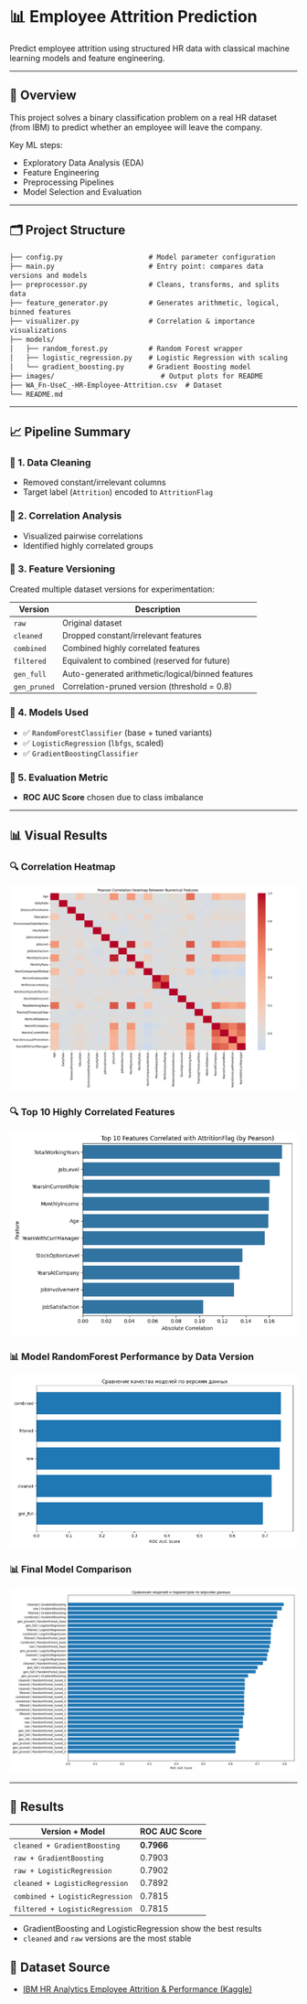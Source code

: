 # 📊 Employee Attrition Prediction

Predict employee attrition using structured HR data with classical machine learning models and feature engineering.

---

## 🚀 Overview

This project solves a binary classification problem on a real HR dataset (from IBM) to predict whether an employee will leave the company.

Key ML steps:
- Exploratory Data Analysis (EDA)
- Feature Engineering
- Preprocessing Pipelines
- Model Selection and Evaluation

---

## 🗂 Project Structure

```
├── config.py                     # Model parameter configuration
├── main.py                       # Entry point: compares data versions and models
├── preprocessor.py               # Cleans, transforms, and splits data
├── feature_generator.py          # Generates arithmetic, logical, binned features
├── visualizer.py                 # Correlation & importance visualizations
├── models/
│   ├── random_forest.py          # Random Forest wrapper
│   ├── logistic_regression.py    # Logistic Regression with scaling
│   └── gradient_boosting.py      # Gradient Boosting model
├── images/                          # Output plots for README
├── WA_Fn-UseC_-HR-Employee-Attrition.csv  # Dataset
└── README.md
```

---

## 📈 Pipeline Summary

### 🔹 1. Data Cleaning
- Removed constant/irrelevant columns
- Target label (`Attrition`) encoded to `AttritionFlag`

### 🔹 2. Correlation Analysis
- Visualized pairwise correlations
- Identified highly correlated groups

### 🔹 3. Feature Versioning
Created multiple dataset versions for experimentation:

| Version      | Description                                      |
|--------------|--------------------------------------------------|
| `raw`        | Original dataset                                 |
| `cleaned`    | Dropped constant/irrelevant features             |
| `combined`   | Combined highly correlated features              |
| `filtered`   | Equivalent to combined (reserved for future)     |
| `gen_full`   | Auto-generated arithmetic/logical/binned features|
| `gen_pruned` | Correlation-pruned version (threshold = 0.8)     |

### 🔹 4. Models Used
- ✅ `RandomForestClassifier` (base + tuned variants)
- ✅ `LogisticRegression` (`lbfgs`, scaled)
- ✅ `GradientBoostingClassifier`

### 🔹 5. Evaluation Metric
- **ROC AUC Score** chosen due to class imbalance

---

## 📊 Visual Results

### 🔍 Correlation Heatmap
![Correlation](images/Correlation_Heatmap.png)

### 🔍 Top 10 Highly Correlated Features
![Top 10 Corr](images/Highly_Correlated_Features.png)

### 📊 Model RandomForest Performance by Data Version 
![ROC AUC by Version](images/Model_RandomForest.png)

### 📊 Final Model Comparison
![Final Model Comparison](images/Final_Model_Comparison.png)

---

## 🏁 Results

| Version + Model             | ROC AUC Score |
|-----------------------------|---------------|
| `cleaned + GradientBoosting`     | **0.7966**   |
| `raw + GradientBoosting`         | 0.7903        |
| `raw + LogisticRegression`       | 0.7902        |
| `cleaned + LogisticRegression`   | 0.7892        |
| `combined + LogisticRegression`  | 0.7815        |
| `filtered + LogisticRegression`  | 0.7815        |

- GradientBoosting and LogisticRegression show the best results
- `cleaned` and `raw` versions are the most stable





## 📎 Dataset Source
- [IBM HR Analytics Employee Attrition & Performance (Kaggle)](https://www.kaggle.com/datasets/pavansubhasht/ibm-hr-analytics-attrition-dataset)

